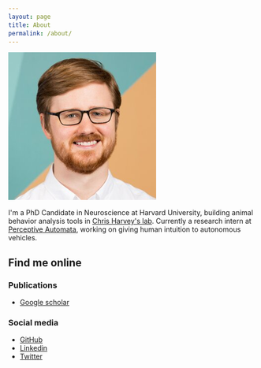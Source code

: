 ```yaml
---
layout: page
title: About
permalink: /about/
---
```


![portrait](/assets/about/jim.jpg)

I'm a PhD Candidate in Neuroscience at Harvard University, building animal behavior analysis tools in [Chris Harvey's lab](http://harveylab.hms.harvard.edu/). 
Currently a research intern at [Perceptive Automata](https://www.perceptiveautomata.com/), working on giving human intuition to autonomous vehicles.

## Find me online

### Publications
* [Google scholar](https://scholar.google.com/citations?user=iGBWoN8AAAAJ)

### Social media
* [GitHub](https://github.com/jbohnslav)
* [Linkedin](https://www.linkedin.com/in/jbohnslav/)
* [Twitter](https://twitter.com/jbohnslav)
